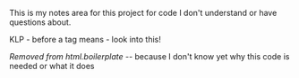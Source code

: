 This is my notes area for this project for code I don't understand or have questions about.

KLP - before a tag means - look into this!

*Removed from html.boilerplate* -- because I don't know yet why this code is needed or what it does

<meta http-equiv="X-UA-Compatible" content="IE=edge">
        <title></title>
        <meta name="description" content="">
        <meta name="viewport" content="width=device-width, initial-scale=1">

 <html class="no-js"> <!--<![endif]-->

 

